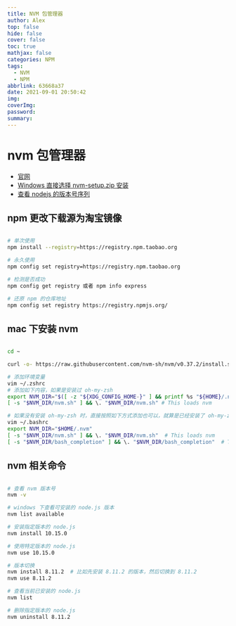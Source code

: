 ```yaml
---
title: NVM 包管理器
author: Alex
top: false
hide: false
cover: false
toc: true
mathjax: false
categories: NPM
tags:
  - NVM
  - NPM
abbrlink: 63668a37
date: 2021-09-01 20:50:42
img:
coverImg:
password:
summary:
---
```


# nvm 包管理器

- [官网](https://github.com/nvm-sh/nvm)
- [Windows 直接选择 nvm-setup.zip 安装](https://github.com/coreybutler/nvm-windows/releases)
- [查看 nodejs 的版本号序列](https://nodejs.org/en/blog/)

## npm 更改下载源为淘宝镜像

```sh

# 单次使用
npm install --registry=https://registry.npm.taobao.org

# 永久使用
npm config set registry=https://registry.npm.taobao.org

# 检测是否成功
npm config get registry 或者 npm info express

# 还原 npm 的仓库地址
npm config set registry https://registry.npmjs.org/

```

## mac 下安装 nvm

```sh

cd ~

curl -o- https://raw.githubusercontent.com/nvm-sh/nvm/v0.37.2/install.sh | bash

# 添加环境变量
vim ~/.zshrc
# 添加如下内容，如果是安装过 oh-my-zsh 
export NVM_DIR="$([ -z "${XDG_CONFIG_HOME-}" ] && printf %s "${HOME}/.nvm" || printf %s "${XDG_CONFIG_HOME}/nvm")"
[ -s "$NVM_DIR/nvm.sh" ] && \. "$NVM_DIR/nvm.sh" # This loads nvm

# 如果没有安装 oh-my-zsh 时，直接按照如下方式添加也可以，就算是已经安装了 oh-my-zsh 也可以这么操作，不冲突
vim ~/.bashrc
export NVM_DIR="$HOME/.nvm"
[ -s "$NVM_DIR/nvm.sh" ] && \. "$NVM_DIR/nvm.sh"  # This loads nvm
[ -s "$NVM_DIR/bash_completion" ] && \. "$NVM_DIR/bash_completion"  # This loads nvm bash_completion

```

## nvm 相关命令

```sh

# 查看 nvm 版本号
nvm -v

# windows 下查看可安装的 node.js 版本
nvm list available

# 安装指定版本的 node.js
nvm install 10.15.0

# 使用特定版本的 node.js
nvm use 10.15.0

# 版本切换
nvm install 8.11.2  # 比如先安装 8.11.2 的版本，然后切换到 8.11.2
nvm use 8.11.2

# 查看当前已安装的 node.js
nvm list

# 删除指定版本的 node.js
nvm uninstall 8.11.2

```
